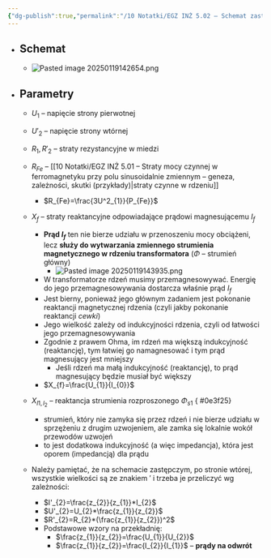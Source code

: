 ```yaml
---
{"dg-publish":true,"permalink":"/10 Notatki/EGZ INŻ 5.02 – Schemat zastępczy transformatora 3-fazowego i interpretacja jego parametrów/","tags":["wiedza/zettel"]}
---
```


* ## Schemat 
	* ![Pasted image 20250119142654.png](/img/user/80%20Zasoby/Pasted%20image%2020250119142654.png)
* ## Parametry
	* $U_{1}$ – napięcie strony pierwotnej
	* $U'_{2}$ – napięcie strony wtórnej
	* $R_{1}, R'_{2}$ – straty rezystancyjne w miedzi
	* $R_{Fe}$ – [[10 Notatki/EGZ INŻ 5.01 – Straty mocy czynnej w ferromagnetyku przy polu sinusoidalnie zmiennym – geneza, zależności, skutki (przykłady)\|straty czynne w rdzeniu]]
		* $R_{Fe}=\frac{3U^2_{1}}{P_{Fe}}$
	* $X_{f}$ – straty reaktancyjne odpowiadające prądowi magnesującemu $I_{f}$
		* **Prąd $I_{f}$** ten nie bierze udziału w przenoszeniu mocy obciążeni, lecz **służy do wytwarzania zmiennego strumienia magnetycznego w rdzeniu transformatora** ($\Phi$ – strumień główny)
			* ![Pasted image 20250119143935.png](/img/user/80%20Zasoby/Pasted%20image%2020250119143935.png)
		* W transformatorze rdzeń musimy przemagnesowywać. Energię do jego przemagnesowywania dostarcza właśnie prąd $I_{f}$ 
		* Jest bierny, ponieważ jego głównym zadaniem jest pokonanie reaktancji magnetycznej rdzenia (czyli jakby pokonanie reaktancji *cewki*)
		* Jego wielkość zależy od indukcyjności rdzenia, czyli od łatwości jego przemagnesowywania
		* Zgodnie z prawem Ohma, im rdzeń ma większą indukcyjność (reaktancję), tym łatwiej go namagnesować i tym prąd magnesujący jest mniejszy
			* Jeśli rdzeń ma małą indukcyjność (reaktancję), to prąd magnesujący będzie musiał być większy
		* $X_{f}=\frac{U_{1}}{I_{0}}$
	* $X_{l1,l_{2}}$ – reaktancja strumienia rozproszonego $\Phi_{s1}$
{ #0e3f25}

		* strumień, który nie zamyka się przez rdzeń i nie bierze udziału w sprzężeniu z drugim uzwojeniem, ale zamka się lokalnie wokół przewodów uzwojeń
		* to jest dodatkowa indukcyjność (a więc impedancja), która jest oporem (impedancją) dla prądu
	* Należy pamiętać, że na schemacie zastępczym, po stronie wtórej, wszystkie wielkości są ze znakiem $'$ i trzeba je przeliczyć wg zależności:
		* $I'_{2}=\frac{z_{2}}{z_{1}}*I_{2}$
		* $U'_{2}=U_{2}*\frac{z_{1}}{z_{2}}$
		* $R'_{2}=R_{2}*(\frac{z_{1}}{z_{2}})^2$
		* Podstawowe wzory na przekładnię:
			* $\frac{z_{1}}{z_{2}}=\frac{U_{1}}{U_{2}}$
			* $\frac{z_{1}}{z_{2}}=\frac{I_{2}}{I_{1}}$ – **prądy na odwrót**
